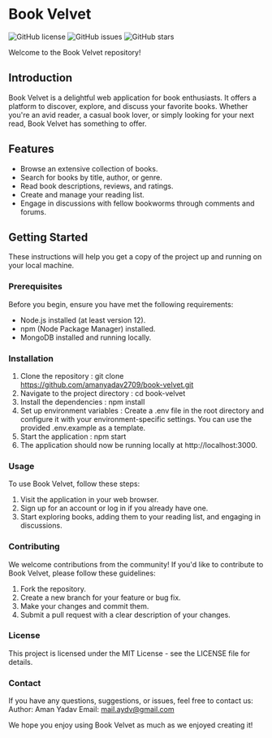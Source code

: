 # Book Velvet

![GitHub license](https://img.shields.io/github/license/amanyadav2709/book-velvet)
![GitHub issues](https://img.shields.io/github/issues/amanyadav2709/book-velvet)
![GitHub stars](https://img.shields.io/github/stars/amanyadav2709/book-velvet)

Welcome to the Book Velvet repository!

## Introduction

Book Velvet is a delightful web application for book enthusiasts. It offers a platform to discover, explore, and discuss your favorite books. Whether you're an avid reader, a casual book lover, or simply looking for your next read, Book Velvet has something to offer.

## Features

- Browse an extensive collection of books.
- Search for books by title, author, or genre.
- Read book descriptions, reviews, and ratings.
- Create and manage your reading list.
- Engage in discussions with fellow bookworms through comments and forums.

## Getting Started

These instructions will help you get a copy of the project up and running on your local machine.

### Prerequisites

Before you begin, ensure you have met the following requirements:

- Node.js installed (at least version 12).
- npm (Node Package Manager) installed.
- MongoDB installed and running locally.

### Installation

1. Clone the repository : git clone https://github.com/amanyadav2709/book-velvet.git
2. Navigate to the project directory : cd book-velvet
3. Install the dependencies : npm install
4. Set up environment variables : Create a .env file in the root directory and configure it with your environment-specific settings. You can use the provided .env.example as a template.
5. Start the application : npm start
6. The application should now be running locally at http://localhost:3000.

### Usage

To use Book Velvet, follow these steps:
1. Visit the application in your web browser.
2. Sign up for an account or log in if you already have one.
3. Start exploring books, adding them to your reading list, and engaging in discussions.

### Contributing

We welcome contributions from the community! If you'd like to contribute to Book Velvet, please follow these guidelines:
1. Fork the repository.
2. Create a new branch for your feature or bug fix.
3. Make your changes and commit them.
4. Submit a pull request with a clear description of your changes.

### License

This project is licensed under the MIT License - see the LICENSE file for details.

### Contact

If you have any questions, suggestions, or issues, feel free to contact us:
Author: Aman Yadav
Email: mail.aydv@gmail.com

We hope you enjoy using Book Velvet as much as we enjoyed creating it!
